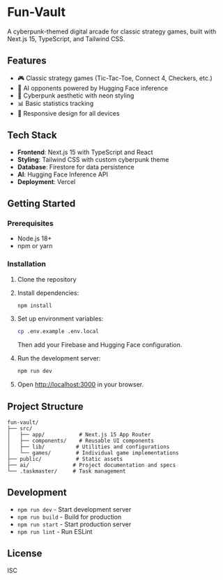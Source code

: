 # Fun-Vault

A cyberpunk-themed digital arcade for classic strategy games, built with Next.js 15, TypeScript, and Tailwind CSS.

## Features

- 🎮 Classic strategy games (Tic-Tac-Toe, Connect 4, Checkers, etc.)
- 🤖 AI opponents powered by Hugging Face inference
- 🎨 Cyberpunk aesthetic with neon styling
- 📊 Basic statistics tracking
- 📱 Responsive design for all devices

## Tech Stack

- **Frontend**: Next.js 15 with TypeScript and React
- **Styling**: Tailwind CSS with custom cyberpunk theme
- **Database**: Firestore for data persistence
- **AI**: Hugging Face Inference API
- **Deployment**: Vercel

## Getting Started

### Prerequisites

- Node.js 18+
- npm or yarn

### Installation

1. Clone the repository
2. Install dependencies:

   ```bash
   npm install
   ```

3. Set up environment variables:

   ```bash
   cp .env.example .env.local
   ```

   Then add your Firebase and Hugging Face configuration.

4. Run the development server:

   ```bash
   npm run dev
   ```

5. Open [http://localhost:3000](http://localhost:3000) in your browser.

## Project Structure

```
fun-vault/
├── src/
│   ├── app/           # Next.js 15 App Router
│   ├── components/    # Reusable UI components
│   ├── lib/          # Utilities and configurations
│   └── games/        # Individual game implementations
├── public/           # Static assets
├── ai/              # Project documentation and specs
└── .taskmaster/     # Task management
```

## Development

- `npm run dev` - Start development server
- `npm run build` - Build for production
- `npm run start` - Start production server
- `npm run lint` - Run ESLint

## License

ISC
